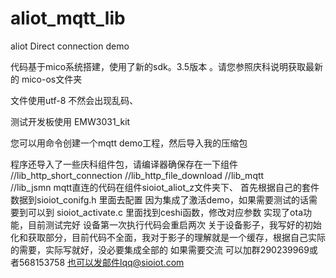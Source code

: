 # aliot_mqtt_lib
aliot Direct connection demo

代码基于mico系统搭建，使用了新的sdk。3.5版本 。请您参照庆科说明获取最新的  mico-os文件夹

文件使用utf-8  不然会出现乱码、

测试开发板使用 EMW3031_kit

您可以用命令创建一个mqtt demo工程，然后导入我的压缩包

程序还导入了一些庆科组件包，请编译器确保存在一下组件
    //lib_http_short_connection 
    //lib_http_file_download 
    //lib_mqtt \
    //lib_jsmn
mqtt直连的代码在组件sioiot_aliot_z文件夹下、
首先根据自己的套件数据到sioiot_conifg.h 里面去配置
因为集成了激活demo，如果需要测试的话需要到可以到 sioiot_activate.c 里面找到ceshi函数，修改对应参数
实现了ota功能，目前测试完好
设备第一次执行代码会重启两次
关于设备影子，我写好的初始化和获取部分，目前代码不全面，我对于影子的理解就是一个缓存，根据自己实际的需要，实际写就好，没必要集成全部的
如果需要交流  可以加群290239969或者568153758
也可以发邮件lqq@sioiot.com
